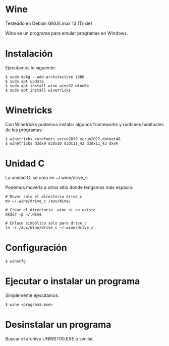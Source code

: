 # Wine

Testeado en Debian GNU/Linux 13 (Trixie)

Wine es un programa para emular programas en Windows.

# Instalación

Ejecutamos lo siguiente:
```
$ sudo dpkg --add-architecture i386
$ sudo apt update
$ sudo apt install wine wine32 wine64
$ sudo apt install winetricks
```

# Winetricks

Con Winetricks podemos instalar algunos frameworks y runtimes habituales de los programas:

```
$ winetricks corefonts vcrun2019 vcrun2022 dotnet48
$ winetricks d3dx9 d3dx10 d3dx11_42 d3dx11_43 dxvk
```

# Unidad C

La unidad C: se crea en ~/.wine/drive_c

Podemos moverla a otros sitio donde tengamos más espacio:

```
# Mover solo el directorio drive_c
mv ~/.wine/drive_c /aux/Wine/

# Crear el directorio .wine si no existe
mkdir -p ~/.wine

# Enlace simbólico solo para drive_c
ln -s /aux/Wine/drive_c ~/.wine/drive_c
```

# Configuración

```
$ winecfg
```

# Ejecutar o instalar un programa

Simplemente ejecutamos:

```
$ wine <programa.exe>
```

# Desinstalar un programa

Buscar el archivo UNINST00.EXE o similar.

